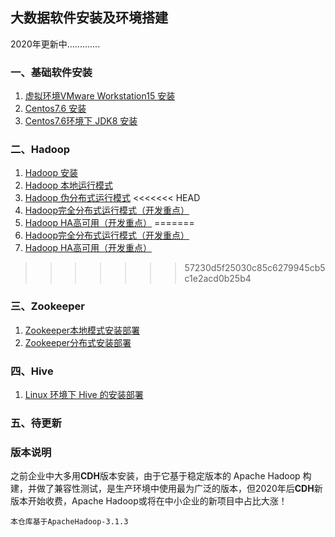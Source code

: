 ## 大数据软件安装及环境搭建

2020年更新中.............

### 一、基础软件安装

1. [虚拟环境VMware Workstation15 安装](https://github.com/bigdata2018/BigData/blob/master/notes/installation/%E8%99%9A%E6%8B%9F%E7%8E%AF%E5%A2%83VMware%20Workstation15%20%E5%AE%89%E8%A3%85.md)
2. [Centos7.6 安装](https://github.com/bigdata2018/BigData/blob/master/notes/installation/Centos7.6%E5%AE%89%E8%A3%85.md)
3. [Centos7.6环境下 JDK8 安装](https://github.com/bigdata2018/BigData/blob/master/notes/installation/Centos7.6%E7%8E%AF%E5%A2%83%E4%B8%8B%20JDK8%20%E5%AE%89%E8%A3%85.md)

### 二、Hadoop

1. [Hadoop 安装](https://github.com/bigdata2018/BigData/blob/master/notes/installation/Hadoop%20%E5%AE%89%E8%A3%85.md)
2. [Hadoop 本地运行模式](https://github.com/bigdata2018/BigData/blob/master/notes/installation/Hadoop%20%E6%9C%AC%E5%9C%B0%E8%BF%90%E8%A1%8C%E6%A8%A1%E5%BC%8F.md)
3. [Hadoop 伪分布式运行模式](https://github.com/bigdata2018/BigData/blob/master/notes/installation/Hadoop%20%E4%BC%AA%E5%88%86%E5%B8%83%E5%BC%8F%E8%BF%90%E8%A1%8C%E6%A8%A1%E5%BC%8F.md)
<<<<<<< HEAD
4. [Hadoop完全分布式运行模式（开发重点）](https://github.com/bigdata2018/BigData/blob/master/notes/installation/Hadoop%E5%AE%8C%E5%85%A8%E5%88%86%E5%B8%83%E5%BC%8F%E8%BF%90%E8%A1%8C%E6%A8%A1%E5%BC%8F%EF%BC%88%E5%BC%80%E5%8F%91%E9%87%8D%E7%82%B9)
5. [Hadoop HA高可用（开发重点）](https://github.com/bigdata2018/BigData/blob/master/notes/installation/Hadoop%20HA%E9%AB%98%E5%8F%AF%E7%94%A8%EF%BC%88%E5%BC%80%E5%8F%91%E9%87%8D%E7%82%B9)
=======
4. [Hadoop完全分布式运行模式（开发重点）](https://github.com/bigdata2018/BigData/blob/master/notes/installation/Hadoop%E5%AE%8C%E5%85%A8%E5%88%86%E5%B8%83%E5%BC%8F%E8%BF%90%E8%A1%8C%E6%A8%A1%E5%BC%8F.md)
5. [Hadoop HA高可用（开发重点）](https://github.com/bigdata2018/BigData/blob/master/notes/installation/Hadoop%20HA%E9%AB%98%E5%8F%AF%E7%94%A8.md)
>>>>>>> 57230d5f25030c85c6279945cb5c1e2acd0b25b4

### 三、Zookeeper

1. [Zookeeper本地模式安装部署](https://github.com/bigdata2018/BigData/blob/master/notes/installation/Zookeeper%E6%9C%AC%E5%9C%B0%E6%A8%A1%E5%BC%8F%E5%AE%89%E8%A3%85%E9%83%A8%E7%BD%B2.md)
2. [Zookeeper分布式安装部署](https://github.com/bigdata2018/BigData/blob/master/notes/installation/Zookeeper%E5%88%86%E5%B8%83%E5%BC%8F%E5%AE%89%E8%A3%85%E9%83%A8%E7%BD%B2.md)

### 四、Hive

1. [Linux 环境下 Hive 的安装部署](https:bigdata2018.com)

### 五、待更新


### 版本说明

之前企业中大多用**CDH**版本安装，由于它基于稳定版本的 Apache Hadoop 构建，并做了兼容性测试，是生产环境中使用最为广泛的版本，但2020年后**CDH**新版本开始收费，Apache Hadoop或将在中小企业的新项目中占比大涨！

```hsell
本仓库基于ApacheHadoop-3.1.3
```

